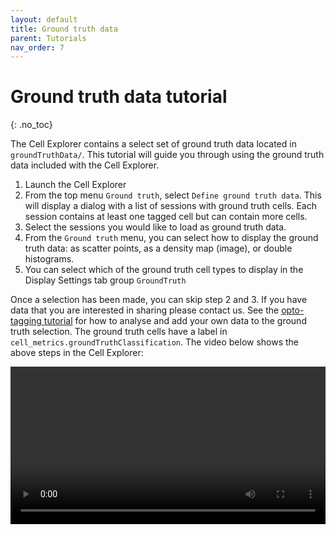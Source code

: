 ```yaml
---
layout: default
title: Ground truth data
parent: Tutorials
nav_order: 7
---
```

# Ground truth data tutorial
{: .no_toc}

The Cell Explorer contains a select set of ground truth data located in `groundTruthData/`. This tutorial will guide you through using the ground truth data included with the Cell Explorer.

1. Launch the Cell Explorer
2. From the top menu `Ground truth`, select `Define ground truth data`. This will display a dialog with a list of sessions with ground truth cells. Each session contains at least one tagged cell but can contain more cells. 
3. Select the sessions you would like to load as ground truth data.
4. From the `Ground truth` menu, you can select how to display the ground truth data: as scatter points, as a density map (image), or double histograms.
5. You can select which of the ground truth cell types to display in the Display Settings tab group `GroundTruth`

Once a selection has been made, you can skip step 2 and 3. If you have data that you are interested in sharing please contact us. See the [opto-tagging tutorial](/Cell-Explorer/tutorials/optotagging-tutorial/) for how to analyse and add your own data to the ground truth selection. The ground truth cells have a label in `cell_metrics.groundTruthClassification`.  The video below shows the above steps in the Cell Explorer:

<video width="100%" height="auto" controls="controls">
  <source src="https://buzsakilab.com/wp/wp-content/uploads/2020/01/GroundTruthTutorial.mp4" type="video/mp4">
</video>
